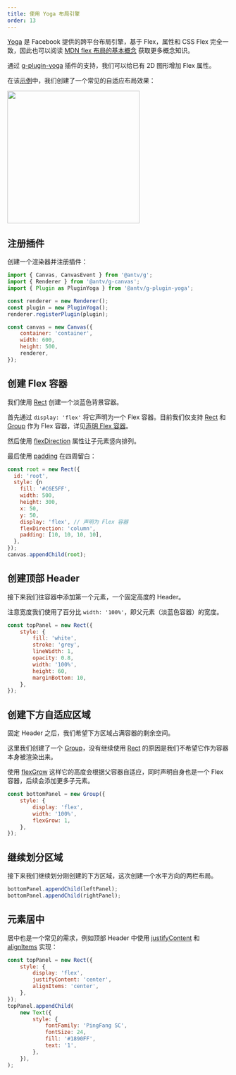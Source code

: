 ```yaml
---
title: 使用 Yoga 布局引擎
order: 13
---
```


[Yoga](https://yogalayout.com/) 是 Facebook 提供的跨平台布局引擎，基于 Flex，属性和 CSS Flex 完全一致，因此也可以阅读 [MDN flex 布局的基本概念](https://developer.mozilla.org/zh-CN/docs/Web/CSS/CSS_Flexible_Box_Layout/Basic_Concepts_of_Flexbox) 获取更多概念知识。

通过 [g-plugin-yoga](/plugins/yoga) 插件的支持，我们可以给已有 2D 图形增加 Flex 属性。

在该[示例](/examples/plugins/yoga/#yoga-text)中，我们创建了一个常见的自适应布局效果：

<img src="https://gw.alipayobjects.com/mdn/rms_6ae20b/afts/img/A*IH1fSJN9fsMAAAAAAAAAAAAAARQnAQ" width="300px">

## 注册插件

创建一个渲染器并注册插件：

```js
import { Canvas, CanvasEvent } from '@antv/g';
import { Renderer } from '@antv/g-canvas';
import { Plugin as PluginYoga } from '@antv/g-plugin-yoga';

const renderer = new Renderer();
const plugin = new PluginYoga();
renderer.registerPlugin(plugin);

const canvas = new Canvas({
    container: 'container',
    width: 600,
    height: 500,
    renderer,
});
```

## 创建 Flex 容器

我们使用 [Rect](/api/basic/rect) 创建一个淡蓝色背景容器。

首先通过 `display: 'flex'` 将它声明为一个 Flex 容器。目前我们仅支持 [Rect](/api/basic/rect) 和 [Group](/api/basic/group) 作为 Flex 容器，详见[声明 Flex 容器](/plugins/yoga#声明-flex-容器)。

然后使用 [flexDirection](/plugins/yoga#flexdirection) 属性让子元素竖向排列。

最后使用 [padding](/plugins/yoga#padding) 在四周留白：

```js
const root = new Rect({
  id: 'root',
  style: {n
    fill: '#C6E5FF',
    width: 500,
    height: 300,
    x: 50,
    y: 50,
    display: 'flex', // 声明为 Flex 容器
    flexDirection: 'column',
    padding: [10, 10, 10, 10],
  },
});
canvas.appendChild(root);
```

## 创建顶部 Header

接下来我们往容器中添加第一个元素，一个固定高度的 Header。

注意宽度我们使用了百分比 `width: '100%'`，即父元素（淡蓝色容器）的宽度。

```js
const topPanel = new Rect({
    style: {
        fill: 'white',
        stroke: 'grey',
        lineWidth: 1,
        opacity: 0.8,
        width: '100%',
        height: 60,
        marginBottom: 10,
    },
});
```

## 创建下方自适应区域

固定 Header 之后，我们希望下方区域占满容器的剩余空间。

这里我们创建了一个 [Group](/api/basic/group)，没有继续使用 [Rect](/api/basic/rect) 的原因是我们不希望它作为容器本身被渲染出来。

使用 [flexGrow](/plugins/yoga#flexgrow) 这样它的高度会根据父容器自适应，同时声明自身也是一个 Flex 容器，后续会添加更多子元素。

```js
const bottomPanel = new Group({
    style: {
        display: 'flex',
        width: '100%',
        flexGrow: 1,
    },
});
```

## 继续划分区域

接下来我们继续划分刚创建的下方区域，这次创建一个水平方向的两栏布局。

```js
bottomPanel.appendChild(leftPanel);
bottomPanel.appendChild(rightPanel);
```

## 元素居中

居中也是一个常见的需求，例如顶部 Header 中使用 [justifyContent](/plugins/yoga#justifycontent) 和 [alignItems](/plugins/yoga#alignitems) 实现：

```js
const topPanel = new Rect({
    style: {
        display: 'flex',
        justifyContent: 'center',
        alignItems: 'center',
    },
});
topPanel.appendChild(
    new Text({
        style: {
            fontFamily: 'PingFang SC',
            fontSize: 24,
            fill: '#1890FF',
            text: '1',
        },
    }),
);
```
